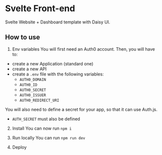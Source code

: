 # Svelte Front-end

Svelte Website + Dashboard template with Daisy UI.

## How to use

1. Env variables
   You will first need an Auth0 account. Then, you will have to:

- create a new Application (standard one)
- create a new API
- create a `.env` file with the following variables:
  - `AUTH0_DOMAIN`
  - `AUTH0_ID`
  - `AUTH0_SECRET`
  - `AUTH0_ISSUER`
  - `AUTH0_REDIRECT_URI`

You will also need to define a secret for your app, so that it can use Auth.js.

- `AUTH_SECRET` must also be defined

2. Install
   You can now run `npm i`

3. Run locally
   You can run `npm run dev`

4. Deploy
